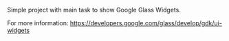 Simple project with main task to show Google Glass Widgets.

For more information: https://developers.google.com/glass/develop/gdk/ui-widgets
